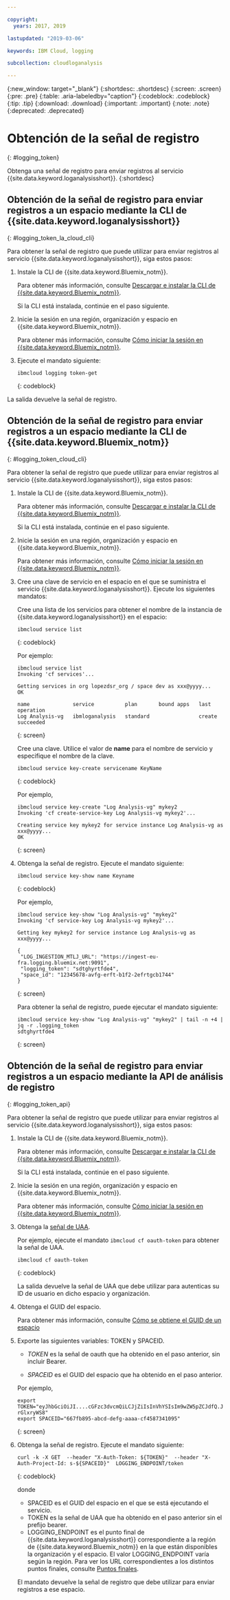 ```yaml
---

copyright:
  years: 2017, 2019

lastupdated: "2019-03-06"

keywords: IBM Cloud, logging

subcollection: cloudloganalysis

---
```


{:new_window: target="_blank"}
{:shortdesc: .shortdesc}
{:screen: .screen}
{:pre: .pre}
{:table: .aria-labeledby="caption"}
{:codeblock: .codeblock}
{:tip: .tip}
{:download: .download}
{:important: .important}
{:note: .note}
{:deprecated: .deprecated}


# Obtención de la señal de registro
{: #logging_token}

Obtenga una señal de registro para enviar registros al servicio {{site.data.keyword.loganalysisshort}}. 
{:shortdesc}


## Obtención de la señal de registro para enviar registros a un espacio mediante la CLI de {{site.data.keyword.loganalysisshort}} 
{: #logging_token_la_cloud_cli}

Para obtener la señal de registro que puede utilizar para enviar registros al servicio {{site.data.keyword.loganalysisshort}}, siga estos pasos:

1. Instale la CLI de {{site.data.keyword.Bluemix_notm}}.

   Para obtener más información, consulte [Descargar e instalar la CLI de {{site.data.keyword.Bluemix_notm}}](/docs/cli?topic=cloud-cli-ibmcloud-cli#overview).
   
   Si la CLI está instalada, continúe en el paso siguiente.
    
2. Inicie la sesión en una región, organización y espacio en {{site.data.keyword.Bluemix_notm}}. 

    Para obtener más información, consulte [Cómo iniciar la sesión en {{site.data.keyword.Bluemix_notm}}](/docs/services/CloudLogAnalysis/qa?topic=cloudloganalysis-cli_qa#login).
	
3. Ejecute el mandato siguiente:

    ```
	ibmcloud logging token-get
	```
	{: codeblock}

La salida devuelve la señal de registro.


## Obtención de la señal de registro para enviar registros a un espacio mediante la CLI de {{site.data.keyword.Bluemix_notm}} 
{: #logging_token_cloud_cli}

Para obtener la señal de registro que puede utilizar para enviar registros al servicio {{site.data.keyword.loganalysisshort}}, siga estos pasos:

1. Instale la CLI de {{site.data.keyword.Bluemix_notm}}.

   Para obtener más información, consulte [Descargar e instalar la CLI de {{site.data.keyword.Bluemix_notm}}](/docs/cli?topic=cloud-cli-ibmcloud-cli#overview).
   
   Si la CLI está instalada, continúe en el paso siguiente.
    
2. Inicie la sesión en una región, organización y espacio en {{site.data.keyword.Bluemix_notm}}. 

    Para obtener más información, consulte [Cómo iniciar la sesión en {{site.data.keyword.Bluemix_notm}}](/docs/services/CloudLogAnalysis/qa?topic=cloudloganalysis-cli_qa#login).
	
3. Cree una clave de servicio en el espacio en el que se suministra el servicio {{site.data.keyword.loganalysisshort}}. Ejecute los siguientes mandatos:

    Cree una lista de los servicios para obtener el nombre de la instancia de {{site.data.keyword.loganalysisshort}} en el espacio:
	
    ```
	ibmcloud service list
	```
	{: codeblock}
	
	Por ejemplo:
	
	```
	ibmcloud service list
    Invoking 'cf services'...

    Getting services in org lopezdsr_org / space dev as xxx@yyyy...
    OK

    name              service          plan       bound apps   last operation
    Log Analysis-vg   ibmloganalysis   standard                create succeeded
    ```
	{: screen}
	
	Cree una clave. Utilice el valor de **name** para el nombre de servicio y especifique el nombre de la clave.
	
	```
	ibmcloud service key-create servicename KeyName 
	```
	{: codeblock}
	
	Por ejemplo,
	
	```
	ibmcloud service key-create "Log Analysis-vg" mykey2
    Invoking 'cf create-service-key Log Analysis-vg mykey2'...

    Creating service key mykey2 for service instance Log Analysis-vg as xxx@yyyy...
    OK
    ```
	{: screen}
	
4. Obtenga la señal de registro. Ejecute el mandato siguiente:
	
	```
	ibmcloud service key-show name Keyname
	```
	{: codeblock}
	
	Por ejemplo, 
	
	```
	ibmcloud service key-show "Log Analysis-vg" "mykey2" 
    Invoking 'cf service-key Log Analysis-vg mykey2'...

    Getting key mykey2 for service instance Log Analysis-vg as xxx@yyyy...

    {
     "LOG_INGESTION_MTLJ_URL": "https://ingest-eu-fra.logging.bluemix.net:9091",
     "logging_token": "sdtghyrtfde4",
     "space_id": "12345678-avfg-erft-b1f2-2efrtgcb1744"
    }
    ```
	{: screen}
	
	Para obtener la señal de registro, puede ejecutar el mandato siguiente:
	
	```
	ibmcloud service key-show "Log Analysis-vg" "mykey2" | tail -n +4 | jq -r .logging_token
    sdtghyrtfde4
	```
	{: screen}


	
## Obtención de la señal de registro para enviar registros a un espacio mediante la API de análisis de registro
{: #logging_token_api}


Para obtener la señal de registro que puede utilizar para enviar registros al servicio {{site.data.keyword.loganalysisshort}}, siga estos pasos:

1. Instale la CLI de {{site.data.keyword.Bluemix_notm}}.

   Para obtener más información, consulte [Descargar e instalar la CLI de {{site.data.keyword.Bluemix_notm}}](/docs/cli?topic=cloud-cli-ibmcloud-cli#overview).
   
   Si la CLI está instalada, continúe en el paso siguiente.
    
2. Inicie la sesión en una región, organización y espacio en {{site.data.keyword.Bluemix_notm}}. 

    Para obtener más información, consulte [Cómo iniciar la sesión en {{site.data.keyword.Bluemix_notm}}](/docs/services/CloudLogAnalysis/qa?topic=cloudloganalysis-cli_qa#login).
	
3. Obtenga la [señal de UAA](/docs/services/CloudLogAnalysis/security?topic=cloudloganalysis-auth_uaa#uaa_cli).

    Por ejemplo, ejecute el mandato `ibmcloud cf oauth-token` para obtener la señal de UAA.

    ```
	ibmcloud cf oauth-token
	```
	{: codeblock}
	
	La salida devuelve la señal de UAA que debe utilizar para autenticas su ID de usuario en dicho espacio y organización.

4. Obtenga el GUID del espacio.

   Para obtener más información, consulte [Cómo se obtiene el GUID de un espacio](/docs/services/CloudLogAnalysis/qa?topic=cloudloganalysis-cli_qa#space_guid2)  
	
5. Exporte las siguientes variables: TOKEN y SPACEID.

    * *TOKEN* es la señal de oauth que ha obtenido en el paso anterior, sin incluir Bearer.
	
	* *SPACEID* es el GUID del espacio que ha obtenido en el paso anterior. 
		
	Por ejemplo,
	
	```
	export TOKEN="eyJhbGciOiJI....cGFzc3dvcmQiLCJjZiIsInVhYSIsIm9wZW5pZCJdfQ.JaoaVudG4jqjeXz6q3JQL_SJJfoIFvY8m-rGlxryWS8"
	export SPACEID="667fb895-abcd-defg-aaaa-cf4587341095"
	```
	{: screen}
	
6. Obtenga la señal de registro. Ejecute el mandato siguiente:
 
    ```
	curl -k -X GET  --header "X-Auth-Token: ${TOKEN}"  --header "X-Auth-Project-Id: s-${SPACEID}"  LOGGING_ENDPOINT/token
    ```
    {: codeblock}	
	
	donde
	* SPACEID es el GUID del espacio en el que se está ejecutando el servicio.
	* TOKEN es la señal de UAA que ha obtenido en el paso anterior sin el prefijo bearer.
	* LOGGING_ENDPOINT es el punto final de {{site.data.keyword.loganalysisshort}} correspondiente a la región de {{site.data.keyword.Bluemix_notm}} en la que están disponibles la organización y el espacio. El valor LOGGING_ENDPOINT varía según la región. Para ver los URL correspondientes a los distintos puntos finales, consulte [Puntos finales](/docs/services/CloudLogAnalysis?topic=cloudloganalysis-manage_logs#endpoints).
	
    El mandato devuelve la señal de registro que debe utilizar para enviar registros a ese espacio.
	
